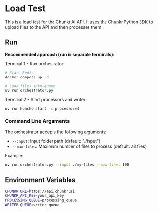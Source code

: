 # Load Test

This is a load test for the Chunkr AI API. It uses the Chunkr Python SDK to upload files to the API and then processes them.

## Run

**Recommended approach (run in separate terminals):**

Terminal 1 - Run orchestrator:
```sh
# Start Redis
docker compose up -d

# Load files into queue
uv run orchestrator.py
```

Terminal 2 - Start processors and writer:
```sh
uv run honcho start -c processor=4
```

### Command Line Arguments

The orchestrator accepts the following arguments:

- `--input`: Input folder path (default: "./input")
- `--max-files`: Maximum number of files to process (default: all files)

Example:
```sh
uv run orchestrator.py --input ./my-files --max-files 100
```

## Environment Variables

```sh
CHUNKR_URL=https://api.chunkr.ai
CHUNKR_API_KEY=your_api_key
PROCESSING_QUEUE=processing_queue
WRITER_QUEUE=writer_queue
```

